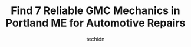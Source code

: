 ---
layout: ampstory
image: https://images.unsplash.com/photo-1541443131876-44b03de101c5?ixlib=rb-4.0.3&ixid=MnwxMjA3fDB8MHxwaG90by1wYWdlfHx8fGVufDB8fHx8&auto=format&fit=crop&w=640&h=853&q=80
author: techidn
featured: false
description: Searching for the finest GMC Mechanic in Portland ME, USA? Look no further than the 7 best GMC Mechanic in the area, where youll find a team of highly qualified professionals ready to handl
title: Find 7 Reliable GMC Mechanics in Portland ME for Automotive Repairs
cover:
   title: Find 7 Reliable GMC Mechanics in Portland ME for Automotive Repairs
   subtitle: Rickpate
   background: https://images.unsplash.com/photo-1541443131876-44b03de101c5?ixlib=rb-4.0.3&ixid=MnwxMjA3fDB8MHxwaG90by1wYWdlfHx8fGVufDB8fHx8&auto=format&fit=crop&w=640&h=853&q=80

pages: 
 - layout: thirds
   top: <h1>#1 Bill Dodge Auto Group</h1>
   bottom: "<p>I was looking for a specific certified pre owned black cadillac CT5 and after months of searching I found it online at Bill Dodge Cadillac, 400 miles from my house.   Aft</p>"
   background: https://www.knot35.com/toplist/wp-content/uploads/2023/06/best-gmc-mechanic-1-in-portland-me-1685835071.jpeg
   backgroundblur: true
 - layout: thirds
   top: <h1>#2 Pape Chevrolet</h1>
   bottom: "<p>425 Westbrook St, South Portland, ME 04106, United States</p>"
   background: https://www.knot35.com/toplist/wp-content/uploads/2023/06/best-gmc-mechanic-2-in-portland-me-1685835072.jpeg
   cta:
      link: https://www.knot35.com/toplist/find-7-reliable-gmc-mechanics-in-portland-me-for-automotive-repairs/
      text: Find 7 Reliable GMC Mechanics in Portland ME for Automotive Repairs
 - layout: thirds
   top: <h1>#3 Pape Subaru</h1>
   bottom: "<p>2065 Broadway, South Portland, ME 04106, United States</p>"
   background: https://www.knot35.com/toplist/wp-content/uploads/2023/06/best-gmc-mechanic-3-in-portland-me-1685835073.jpeg
   cta:
      link: https://www.knot35.com/toplist/find-7-reliable-gmc-mechanics-in-portland-me-for-automotive-repairs/
      text: Find 7 Reliable GMC Mechanics in Portland ME for Automotive Repairs
 - layout: thirds
   top: <h1>#4 Lee Auto Mall</h1>
   bottom: "<p>200 Main St, Westbrook, ME 04092, United States</p>"
   background: https://images.unsplash.com/photo-1561679660-d00ee1e0dc8e?ixlib=rb-4.0.3&ixid=MnwxMjA3fDB8MHxwaG90by1wYWdlfHx8fGVufDB8fHx8&auto=format&fit=crop&w=640&h=853&q=80
   cta:
      link: https://www.knot35.com/toplist/find-7-reliable-gmc-mechanics-in-portland-me-for-automotive-repairs/
      text: Find 7 Reliable GMC Mechanics in Portland ME for Automotive Repairs
 - layout: thirds
   top: <h1>#5 Auto Care Plus Complete Tire and Service Center</h1>
   bottom: "<p>509 Westbrook St, South Portland, ME 04106, United States</p>"
   background: https://images.unsplash.com/photo-1557672172-298e090bd0f1?ixlib=rb-4.0.3&ixid=MnwxMjA3fDB8MHxwaG90by1wYWdlfHx8fGVufDB8fHx8&auto=format&fit=crop&w=640&h=853&q=80
   cta:
      link: https://www.knot35.com/toplist/find-7-reliable-gmc-mechanics-in-portland-me-for-automotive-repairs/
      text: Find 7 Reliable GMC Mechanics in Portland ME for Automotive Repairs
 - layout: thirds
   top: <h1>#6 Maaco Auto Body Shop & Painting</h1>
   bottom: "<p>24 Morrill St, Portland, ME 04103, United States</p>"
   background: https://images.unsplash.com/photo-1489648022186-8f49310909a0?ixlib=rb-4.0.3&ixid=MnwxMjA3fDB8MHxwaG90by1wYWdlfHx8fGVufDB8fHx8&auto=format&fit=crop&w=640&h=853&q=80
   cta:
      link: https://www.knot35.com/toplist/find-7-reliable-gmc-mechanics-in-portland-me-for-automotive-repairs/
      text: Find 7 Reliable GMC Mechanics in Portland ME for Automotive Repairs
 - layout: thirds
   top: <h1>#7 Ocean Street Auto Repair</h1>
   bottom: "<p>310 Main St, South Portland, ME 04106, United States</p>"
   background: https://images.unsplash.com/photo-1536745287225-21d689278fd1?ixlib=rb-4.0.3&ixid=MnwxMjA3fDB8MHxwaG90by1wYWdlfHx8fGVufDB8fHx8&auto=format&fit=crop&w=640&h=853&q=80
   cta:
      link: https://www.knot35.com/toplist/find-7-reliable-gmc-mechanics-in-portland-me-for-automotive-repairs/
      text: Find 7 Reliable GMC Mechanics in Portland ME for Automotive Repairs
 - layout: thirds
   middle: Continue reading...
   background: https://images.unsplash.com/photo-1540457036297-448b6b99e91c?ixlib=rb-4.0.3&ixid=MnwxMjA3fDB8MHxwaG90by1wYWdlfHx8fGVufDB8fHx8&auto=format&fit=crop&w=640&h=853&q=80
   cta:
      link: https://www.knot35.com/toplist/find-7-reliable-gmc-mechanics-in-portland-me-for-automotive-repairs/
      text: Find 7 Reliable GMC Mechanics in Portland ME for Automotive Repairs
      
---